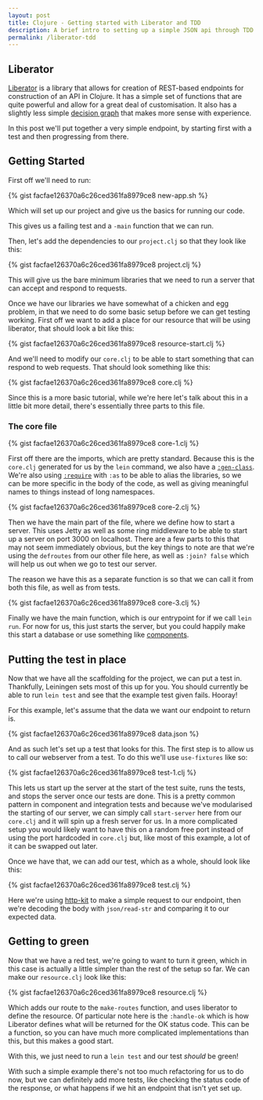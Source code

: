 ```yaml
---
layout: post
title: Clojure - Getting started with Liberator and TDD
description: A brief intro to setting up a simple JSON api through TDD in Clojure, using liberator
permalink: /liberator-tdd
---
```


## Liberator
[Liberator](https://clojure-liberator.github.io/liberator/) is a library that allows for creation of REST-based endpoints for construction of an API in Clojure. It has a simple set of functions that are quite powerful and allow for a great deal of customisation. It also has a slightly less simple [decision graph](https://clojure-liberator.github.io/liberator/tutorial/decision-graph.html) that makes more sense with experience.

In this post we'll put together a very simple endpoint, by starting first with a test and then progressing from there.

## Getting Started

First off we'll need to run:

{% gist facfae126370a6c26ced361fa8979ce8 new-app.sh %}

Which will set up our project and give us the basics for running our code.

This gives us a failing test and a `-main` function that we can run.

Then, let's add the dependencies to our `project.clj` so that they look like this:

{% gist facfae126370a6c26ced361fa8979ce8 project.clj %}

This will give us the bare minimum libraries that we need to run a server that can accept and respond to requests.

Once we have our libraries we have somewhat of a chicken and egg problem, in that we need to do some basic setup before we can get testing working. First off we want to add a place for our resource that will be using liberator, that should look a bit like this:

{% gist facfae126370a6c26ced361fa8979ce8 resource-start.clj %}

And we'll need to modify our `core.clj` to be able to start something that can respond to web requests. That should look something like this:

{% gist facfae126370a6c26ced361fa8979ce8 core.clj %}

Since this is a more basic tutorial, while we're here let's talk about this in a little bit more detail, there's essentially three parts to this file.

### The core file

{% gist facfae126370a6c26ced361fa8979ce8 core-1.clj %}

First off there are the imports, which are pretty standard. Because this is the `core.clj` generated for us by the `lein` command, we also have a [`:gen-class`](https://clojuredocs.org/clojure.core/gen-class). We're also using [`:require`](https://clojuredocs.org/clojure.core/require) with `:as` to be able to alias the libraries, so we can be more specific in the body of the code, as well as giving meaningful names to things instead of long namespaces.

{% gist facfae126370a6c26ced361fa8979ce8 core-2.clj %}

Then we have the main part of the file, where we define how to start a server. This uses Jetty as well as some ring middleware to be able to start up a server on port 3000 on localhost. There are a few parts to this that may not seem immediately obvious, but the key things to note are that we're using the `defroutes` from our other file here, as well as `:join? false` which will help us out when we go to test our server. 

The reason we have this as a separate function is so that we can call it from both this file, as well as from tests.

{% gist facfae126370a6c26ced361fa8979ce8 core-3.clj %}

Finally we have the main function, which is our entrypoint for if we call `lein run`. For now for us, this just starts the server, but you could happily make this start a database or use something like [components](https://github.com/stuartsierra/component).

## Putting the test in place

Now that we have all the scaffolding for the project, we can put a test in. Thankfully, Leiningen sets most of this up for you. You should currently be able to run `lein test` and see that the example test given fails. Hooray!

For this example, let's assume that the data we want our endpoint to return is.

{% gist facfae126370a6c26ced361fa8979ce8 data.json %}

And as such let's set up a test that looks for this. The first step is to allow us to call our webserver from a test. To do this we'll use `use-fixtures` like so:

{% gist facfae126370a6c26ced361fa8979ce8 test-1.clj %}

This lets us start up the server at the start of the test suite, runs the tests, and stops the server once our tests are done. This is a pretty common pattern in component and integration tests and because we've modularised the starting of our server, we can simply call `start-server` here from our `core.clj` and it will spin up a fresh server for us. In a more complicated setup you would likely want to have this on a random free port instead of using the port hardcoded in `core.clj` but, like most of this example, a lot of it can be swapped out later.

Once we have that, we can add our test, which as a whole, should look like this:

{% gist facfae126370a6c26ced361fa8979ce8 test.clj %}

Here we're using [http-kit](https://github.com/http-kit/http-kit) to make a simple request to our endpoint, then we're decoding the body with `json/read-str` and comparing it to our expected data.

## Getting to green

Now that we have a red test, we're going to want to turn it green, which in this case is actually a little simpler than the rest of the setup so far. We can make our `resource.clj` look like this:

{% gist facfae126370a6c26ced361fa8979ce8 resource.clj %}

Which adds our route to the `make-routes` function, and uses liberator to define the resource. Of particular note here is the `:handle-ok` which is how Liberator defines what will be returned for the OK status code. This can be a function, so you can have much more complicated implementations than this, but this makes a good start.

With this, we just need to run a `lein test` and our test _should_ be green!

With such a simple example there's not too much refactoring for us to do now, but we can definitely add more tests, like checking the status code of the response, or what happens if we hit an endpoint that isn't yet set up.
